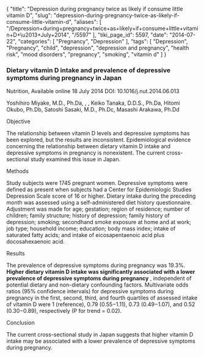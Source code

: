 {
    "title": "Depression during pregnancy twice as likely if consume little vitamin D",
    "slug": "depression-during-pregnancy-twice-as-likely-if-consume-little-vitamin-d",
    "aliases": [
        "/Depression+during+pregnancy+twice+as+likely+if+consume+little+vitamin+D+\u2013+July+2014",
        "/5597"
    ],
    "tiki_page_id": 5597,
    "date": "2014-07-22",
    "categories": [
        "Pregnancy",
        "Depression"
    ],
    "tags": [
        "Depression",
        "Pregnancy",
        "child",
        "depression",
        "depression and pregnancy",
        "health risk",
        "mood disorders",
        "pregnancy",
        "smoking",
        "vitamin d"
    ]
}


### Dietary vitamin D intake and prevalence of depressive symptoms during pregnancy in Japan

Nutrition, Available online 18 July 2014 DOI: 10.1016/j.nut.2014.06.013

Yoshihiro Miyake, M.D., Ph.Da, , , Keiko Tanaka, D.D.S., Ph.Da, Hitomi Okubo, Ph.Db, Satoshi Sasaki, M.D., Ph.Dc, Masashi Arakawa, Ph.Dd

Objective

The relationship between vitamin D levels and depressive symptoms has been explored, but the results are inconsistent. Epidemiological evidence concerning the relationship between dietary vitamin D intake and depressive symptoms in pregnancy is nonexistent. The current cross-sectional study examined this issue in Japan.

Methods

Study subjects were 1745 pregnant women. Depressive symptoms were defined as present when subjects had a Center for Epidemiologic Studies Depression Scale score of 16 or higher. Dietary intake during the preceding month was assessed using a self-administered diet history questionnaire. Adjustment was made for age; gestation; region of residence; number of children; family structure; history of depression; family history of depression; smoking; secondhand smoke exposure at home and at work; job type; household income; education; body mass index; intake of saturated fatty acids; and intake of eicosapentaenoic acid plus docosahexaenoic acid.

Results

The prevalence of depressive symptoms during pregnancy was 19.3%.  **Higher dietary vitamin D intake was significantly associated with a lower prevalence of depressive symptoms during pregnancy** , independent of potential dietary and non-dietary confounding factors. Multivariate odds ratios (95% confidence intervals) for depressive symptoms during pregnancy in the first, second, third, and fourth quartiles of assessed intake of vitamin D were 1 (reference), 0.79 (0.55−1.11), 0.73 (0.49−1.07), and 0.52 (0.30−0.89), respectively (P for trend = 0.02).

Conclusion

The current cross-sectional study in Japan suggests that higher vitamin D intake may be associated with a lower prevalence of depressive symptoms during pregnancy.